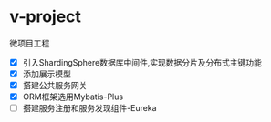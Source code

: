 # v-project
微项目工程

- [x] 引入ShardingSphere数据库中间件,实现数据分片及分布式主键功能
- [x] 添加展示模型
- [x] 搭建公共服务网关
- [x] ORM框架选用Mybatis-Plus
- [ ] 搭建服务注册和服务发现组件-Eureka
